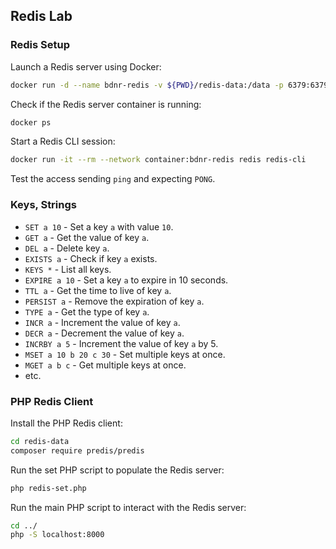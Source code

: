 ## Redis Lab

### Redis Setup

Launch a Redis server using Docker:

```bash
docker run -d --name bdnr-redis -v ${PWD}/redis-data:/data -p 6379:6379 redis
```

Check if the Redis server container is running:

```bash
docker ps
```

Start a Redis CLI session:

```bash
docker run -it --rm --network container:bdnr-redis redis redis-cli
```

Test the access sending `ping` and expecting `PONG`.

### Keys, Strings

- `SET a 10` - Set a key `a` with value `10`.
- `GET a` - Get the value of key `a`.
- `DEL a` - Delete key `a`.
- `EXISTS a` - Check if key `a` exists.
- `KEYS *` - List all keys.
- `EXPIRE a 10` - Set a key `a` to expire in 10 seconds.
- `TTL a` - Get the time to live of key `a`.
- `PERSIST a` - Remove the expiration of key `a`.
- `TYPE a` - Get the type of key `a`.
- `INCR a` - Increment the value of key `a`.
- `DECR a` - Decrement the value of key `a`.
- `INCRBY a 5` - Increment the value of key `a` by 5.
- `MSET a 10 b 20 c 30` - Set multiple keys at once.
- `MGET a b c` - Get multiple keys at once.
- etc.

### PHP Redis Client

Install the PHP Redis client:

```bash
cd redis-data
composer require predis/predis
```

Run the set PHP script to populate the Redis server:

```bash
php redis-set.php
```

Run the main PHP script to interact with the Redis server:

```bash
cd ../
php -S localhost:8000
```